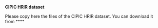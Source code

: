 **CIPIC HRIR dataset**

Please copy here the files of the CIPIC HRIR dataset. You can download it from ****

